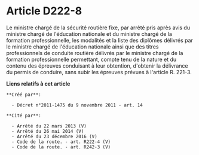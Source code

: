 # Article D222-8

Le ministre chargé de la sécurité routière fixe, par arrêté pris après avis du ministre chargé de l'éducation nationale et du
ministre chargé de la formation professionnelle, les modalités et la liste des diplômes délivrés par le ministre chargé de
l'éducation nationale ainsi que des titres professionnels de conduite routière délivrés par le ministre chargé de la
formation professionnelle permettant, compte tenu de la nature et du contenu des épreuves conduisant à leur obtention,
d'obtenir la délivrance du permis de conduire, sans subir les épreuves prévues à l'article R. 221-3.

**Liens relatifs à cet article**

	**Créé par**:

	  - Décret n°2011-1475 du 9 novembre 2011 - art. 14

	**Cité par**:

	  - Arrêté du 22 mars 2013 (V)
	  - Arrêté du 26 mai 2014 (V)
	  - Arrêté du 23 décembre 2016 (V)
	  - Code de la route. - art. R222-4 (V)
	  - Code de la route. - art. R242-3 (V)
